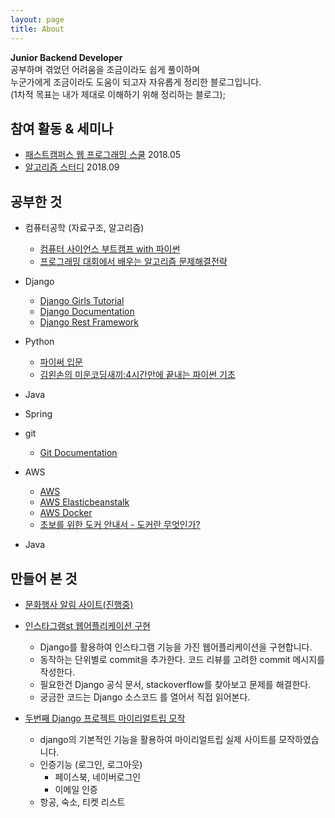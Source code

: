 ```yaml
---
layout: page
title: About
---
```


<p class="message">
  <b>Junior Backend Developer</b><br>
  공부하며 겪었던 어려움을 조금이라도 쉽게 풀이하며<br>
  누군가에게 조금이라도 도움이 되고자 자유롭게 정리한 블로그입니다.<br>
  (1차적 목표는 내가 제대로 이해하기 위해 정리하는 블로그);<br>
</p>


## 참여 활동 & 세미나


- [패스트캠퍼스 웹 프로그래밍 스쿨](http://blog.pycon.kr/2017/12/27/python-seminar/) 2018.05
- [알고리즘 스터디](http://) 2018.09

## 공부한 것


- 컴퓨터공학 (자료구조, 알고리즘)
    - [컴퓨터 사이언스 부트캠프 with 파이썬](https://thebook.io/006950/)
    - [프로그래밍 대회에서 배우는 알고리즘 문제해결전략](http://book.algospot.com/)


- Django
  - [Django Girls Tutorial](https://tutorial.djangogirls.org/ko/)
  - [Django Documentation](https://docs.djangoproject.com/ko/2.1/intro/tutorial01/)
  - [Django Rest Framework](http://www.django-rest-framework.org/)


- Python
	- [파이써 입문](https://programmers.co.kr/learn/courses/2)
  - [김왼손의 미운코딩새끼:4시간만에 끝내는 파이썬 기초](https://programmers.co.kr/learn/courses/29)

- Java

- Spring


- git
    - [Git Documentation](https://git-scm.com/)


- AWS
  - [AWS](https://aws.amazon.com/ko/)
  - [AWS Elasticbeanstalk](https://docs.aws.amazon.com/ko_kr/elasticbeanstalk/latest/dg/Welcome.html)
  - [AWS Docker](https://aws.amazon.com/ko/docker/?sc_channel=PS&sc_campaign=acquisition_KR&sc_publisher=google&sc_medium=english_docker_b&sc_content=docker_general_e&sc_detail=aws%20docker&sc_category=docker&sc_segment=161189699917&sc_matchtype=e&sc_country=KR&s_kwcid=AL!4422!3!161189699917!e!!g!!aws%20docker&ef_id=WtAUTAAAAYGJ47gw:20180905053429:s)
  - [초보를 위한 도커 안내서 - 도커란 무엇인가?](https://subicura.com/2017/01/19/docker-guide-for-beginners-1.html)

- Java

## 만들어 본 것

- [문화행사 알림 사이트(진행중)](https://github.com/zehye/mini-project)


- [인스타그램st 웹어플리케이션 구현](https://github.com/zehye/pro-insta)
  - Django를 활용하여 인스타그램 기능을 가진 웹어플리케이션을 구현합니다.
  - 동작하는 단위별로 commit을 추가한다. 코드 리뷰를 고려한 commit 메시지를 작성한다.
  - 필요한건 Django 공식 문서, stackoverflow를 찾아보고 문제를 해결한다.
  - 궁금한 코드는 Django 소스코드 를 열어서 직접 읽어본다.


- [두번째 Django 프로젝트 마이리얼트립 모작](https://github.com/MRTOrganization/MyRealTrip_backend)
    - django의 기본적인 기능을 활용하여 마이리얼트립 실제 사이트를 모작하였습니다.
    - 인증기능 (로그인, 로그아웃)
      - 페이스북, 네이버로그인
      - 이메일 인증
    - 항공, 숙소, 티켓 리스트
